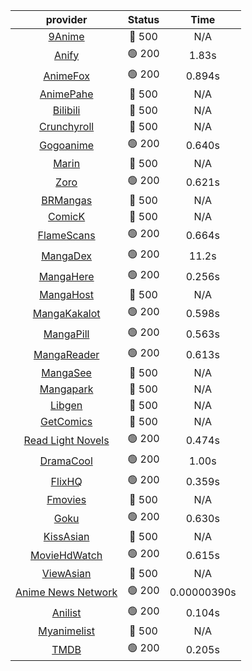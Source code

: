 | **provider** | **Status** | **Time** |
|:--------:|:------:|:----:|
| [9Anime](https://aniwave.to) | 🔴 500 | N/A |
|  [Anify](https://anify.eltik.cc)  | 🟢 200 | 1.83s |
|  [AnimeFox](https://animefox.tv)  | 🟢 200 | 0.894s |
| [AnimePahe](https://animepahe.com) | 🔴 500 | N/A |
| [Bilibili](https://bilibili.tv) | 🔴 500 | N/A |
| [Crunchyroll](https://cronchy.consumet.stream) | 🔴 500 | N/A |
|  [Gogoanime](https://anitaku.pe)  | 🟢 200 | 0.640s |
| [Marin](https://marin.moe) | 🔴 500 | N/A |
|  [Zoro](https://hianime.to)  | 🟢 200 | 0.621s |
| [BRMangas](https://www.brmangas.net) | 🔴 500 | N/A |
| [ComicK](https://comick.app) | 🔴 500 | N/A |
|  [FlameScans](https://flamescans.org/)  | 🟢 200 | 0.664s |
|  [MangaDex](https://mangadex.org)  | 🟢 200 | 11.2s |
|  [MangaHere](http://www.mangahere.cc)  | 🟢 200 | 0.256s |
| [MangaHost](https://mangahosted.com) | 🔴 500 | N/A |
|  [MangaKakalot](https://mangakakalot.com)  | 🟢 200 | 0.598s |
|  [MangaPill](https://mangapill.com)  | 🟢 200 | 0.563s |
|  [MangaReader](https://mangareader.to)  | 🟢 200 | 0.613s |
| [MangaSee](https://mangasee123.com) | 🔴 500 | N/A |
| [Mangapark](https://v2.mangapark.net) | 🔴 500 | N/A |
| [Libgen](http://libgen) | 🔴 500 | N/A |
| [GetComics](https://getcomics.info/) | 🔴 500 | N/A |
|  [Read Light Novels](https://readlightnovels.net)  | 🟢 200 | 0.474s |
|  [DramaCool](https://dramacool.com.pa)  | 🟢 200 | 1.00s |
|  [FlixHQ](https://flixhq.to)  | 🟢 200 | 0.359s |
| [Fmovies](https://fmovies24.to) | 🔴 500 | N/A |
|  [Goku](https://goku.sx)  | 🟢 200 | 0.630s |
| [KissAsian](https://kissasian.mx) | 🔴 500 | N/A |
|  [MovieHdWatch](https://movieshd.watch)  | 🟢 200 | 0.615s |
| [ViewAsian](https://viewasian.co) | 🔴 500 | N/A |
|  [Anime News Network](https://www.animenewsnetwork.com)  | 🟢 200 | 0.00000390s |
|  [Anilist](https://anilist.co)  | 🟢 200 | 0.104s |
| [Myanimelist](https://myanimelist.net/) | 🔴 500 | N/A |
|  [TMDB](https://www.themoviedb.org)  | 🟢 200 | 0.205s |
